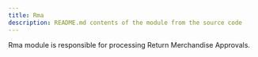 ```yaml
---
title: Rma
description: README.md contents of the module from the source code
---
```


Rma module is responsible for processing Return Merchandise Approvals.